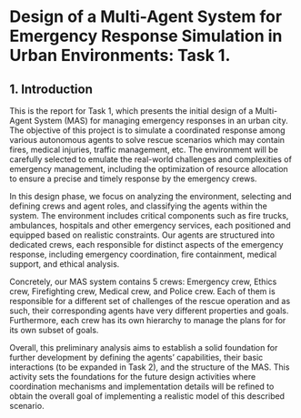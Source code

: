# Design of a Multi-Agent System for Emergency Response Simulation in Urban Environments: Task 1.

## 1. Introduction

This is the report for Task 1, which presents the initial design of a Multi-Agent System (MAS) for managing emergency responses in an urban city. The objective of this project is to simulate a coordinated response among various autonomous agents to solve rescue scenarios which may contain fires, medical injuries, traffic management, etc. The environment will be carefully selected to emulate the real-world challenges and complexities of emergency management, including the optimization of resource allocation to ensure a precise and timely response by the emergency crews.

In this design phase, we focus on analyzing the environment, selecting and defining crews and agent roles, and classifying the agents within the system. The environment includes critical components such as fire trucks, ambulances, hospitals and other emergency services, each positioned and equipped based on realistic constraints. Our agents are structured into dedicated crews, each responsible for distinct aspects of the emergency response, including emergency coordination, fire containment, medical support, and ethical analysis.


Concretely, our MAS system contains 5 crews: Emergency crew, Ethics crew, Firefighting crew, Medical crew, and Police crew. Each of them is responsible for a different set of challenges of the rescue operation and as such, their corresponding agents have very different properties and goals. Furthermore, each crew has its own hierarchy to manage the plans for for its own subset of goals.

Overall, this preliminary analysis aims to establish a solid foundation for further development by defining the agents’ capabilities, their basic interactions (to be expanded in Task 2), and the structure of the MAS. This activity sets the foundations for the future design activities where coordination mechanisms and implementation details will be refined to obtain the overall goal of implementing a realistic model of this described scenario.

